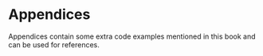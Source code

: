 # Appendices

Appendices contain some extra code examples mentioned in this book and can be
used for references.

